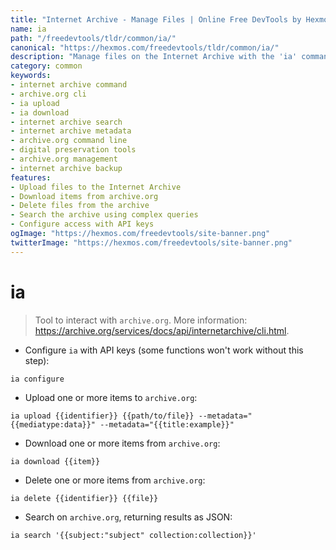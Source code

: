 ```yaml
---
title: "Internet Archive - Manage Files | Online Free DevTools by Hexmos"
name: ia
path: "/freedevtools/tldr/common/ia/"
canonical: "https://hexmos.com/freedevtools/tldr/common/ia/"
description: "Manage files on the Internet Archive with the 'ia' command-line tool. Upload, download, delete items and search for content. Free online tool, no registration required."
category: common
keywords:
- internet archive command
- archive.org cli
- ia upload
- ia download
- internet archive search
- internet archive metadata
- archive.org command line
- digital preservation tools
- archive.org management
- internet archive backup
features:
- Upload files to the Internet Archive
- Download items from archive.org
- Delete files from the archive
- Search the archive using complex queries
- Configure access with API keys
ogImage: "https://hexmos.com/freedevtools/site-banner.png"
twitterImage: "https://hexmos.com/freedevtools/site-banner.png"
---
```


# ia

> Tool to interact with `archive.org`.
> More information: <https://archive.org/services/docs/api/internetarchive/cli.html>.

- Configure `ia` with API keys (some functions won't work without this step):

`ia configure`

- Upload one or more items to `archive.org`:

`ia upload {{identifier}} {{path/to/file}} --metadata="{{mediatype:data}}" --metadata="{{title:example}}"`

- Download one or more items from `archive.org`:

`ia download {{item}}`

- Delete one or more items from `archive.org`:

`ia delete {{identifier}} {{file}}`

- Search on `archive.org`, returning results as JSON:

`ia search '{{subject:"subject" collection:collection}}'`
